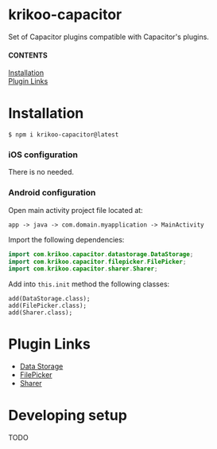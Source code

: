 # krikoo-capacitor
Set of Capacitor plugins compatible with Capacitor's plugins.

#### CONTENTS
[Installation](#installation)  
[Plugin Links](#plugin-links)  

# Installation
```
$ npm i krikoo-capacitor@latest
```

### iOS configuration
There is no needed.

### Android configuration
Open main activity project file located at:
```
app -> java -> com.domain.myapplication -> MainActivity
```
Import the following dependencies:
```java
import com.krikoo.capacitor.datastorage.DataStorage;
import com.krikoo.capacitor.filepicker.FilePicker;
import com.krikoo.capacitor.sharer.Sharer;
```
Add into `this.init` method the following classes:
```
add(DataStorage.class);
add(FilePicker.class);
add(Sharer.class);
```

# Plugin Links
  - [Data Storage](https://github.com/krikoo-team/hybrid/blob/master/capacitor/plugins-library/src/data-storage/README.md)
  - [FilePicker](https://github.com/krikoo-team/hybrid/blob/master/capacitor/plugins-library/src/file-picker/README.md)
  - [Sharer](https://github.com/krikoo-team/hybrid/blob/master/capacitor/plugins-library/src/sharer/README.md)

# Developing setup

TODO
